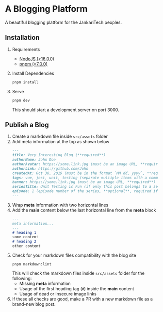 # A Blogging Platform

A beautiful blogging platform for the JankariTech peoples.

## Installation

1. Requirements
   - [NodeJS (>16.0.0)](https://nodejs.org/en/download/)
   - [pnpm (>7.0.0)](https://pnpm.io/installation)

2. Install Dependencies
    ```bash
    pnpm install
    ```

3. Serve
    ```bash
    pnpm dev
    ```
   This should start a development server on port 3000.

## Publish a Blog

1. Create a markdown file inside `src/assets` folder
2. Add meta information at the top as shown below
    ```md
    ---
    title: Very Interesting Blog (**required**)
    authorName: John Doe
    authorAvatar: https://some.link.jpg (must be an image URL, **required**)
    authorLink: https://github.com/John
    createdAt: Oct 30, 2019 (must be in the format `MM dd, yyyy`, **required**)
    tags: vue, jest, unit, testing (separate multiple items with a comma `,` character, **required**)
    banner: https://some.link.jpg (must be an image URL, **required**)
    seriesTitle: Unit Testing is Fun (if only this post belongs to a series, **optional**)
    episode: 1 (episode number of the series, **optional**, required if the seriesTitle is set)
    ---
    ```
3. Wrap **meta** information with two horizontal lines
4. Add the **main** content below the last horizontal line from the **meta** block
    ```md
    ---
    meta information...
    ---
    # heading 1
    some content
    # heading 2
    other content

    ```
5. Check for your markdown files compatibility with the blog site
    ```shell
    pnpm markdown:lint
    ```
   This will check the markdown files inside `src/assets` folder for the following:
   - Missing **meta** information
   - Usage of the first heading tag (`#`) inside the **main** content
   - Usage of dead or insecure image links
6. If these all checks are good, make a PR with a new markdown file as a brand-new blog post.
